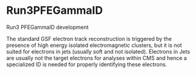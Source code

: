 # Run3PFEGammaID
Run3 PFEGammaID development

The standard GSF electron track reconstruction is triggered by the presence of high energy isolated electromagnetic clusters, but it is not suited for electrons in jets (usually soft and not isolated). Electrons in Jets are usually not the target electrons for analyses within CMS and hence a specialized ID is needed for properly identifying these electrons.

